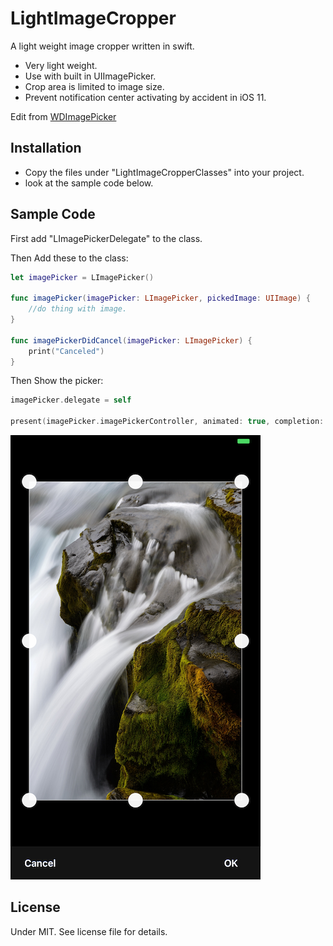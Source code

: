 # LightImageCropper

A light weight image cropper written in swift. 

- Very light weight.
- Use with built in UIImagePicker.
- Crop area is limited to image size.
- Prevent notification center activating by accident in iOS 11.

Edit from [WDImagePicker](https://github.com/justwudi/WDImagePicker) 

## Installation

- Copy the files under "LightImageCropperClasses" into your project.
- look at the sample code below.

## Sample Code

First add "LImagePickerDelegate" to the class.

Then Add these to the class:

```swift
let imagePicker = LImagePicker()

func imagePicker(imagePicker: LImagePicker, pickedImage: UIImage) {
    //do thing with image.
}
    
func imagePickerDidCancel(imagePicker: LImagePicker) {
    print("Canceled")
}
```

Then Show the picker:

```swift
imagePicker.delegate = self

present(imagePicker.imagePickerController, animated: true, completion: nil)
```

![Sample Crop Image](https://raw.githubusercontent.com/megabitsenmzq/LightImageCropper/master/screenshot.png)

## License
Under MIT. See license file for details.



